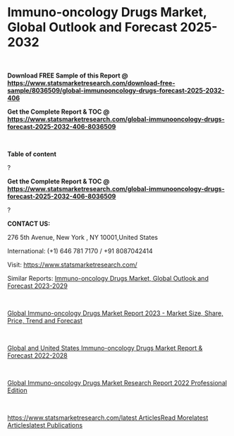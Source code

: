 <h1>Immuno-oncology Drugs Market, Global Outlook and Forecast 2025-2032</h1><br/><p><strong>Download FREE Sample of this Report @ <a href="https://www.statsmarketresearch.com/download-free-sample/8036509/global-immunooncology-drugs-forecast-2025-2032-406">https://www.statsmarketresearch.com/download-free-sample/8036509/global-immunooncology-drugs-forecast-2025-2032-406</a></strong></p>
 
 
 
 <div><b>Get the Complete Report & TOC @ <a href="https://www.statsmarketresearch.com/global-immunooncology-drugs-forecast-2025-2032-406-8036509">https://www.statsmarketresearch.com/global-immunooncology-drugs-forecast-2025-2032-406-8036509</a></b></div>
 
 
 
 <p><br />
 
 <b>Table of content</b></p>
 
 
 
 <p>? </p>
 
 
 
 <div><b>Get the Complete Report & TOC @ <a href="https://www.statsmarketresearch.com/global-immunooncology-drugs-forecast-2025-2032-406-8036509">https://www.statsmarketresearch.com/global-immunooncology-drugs-forecast-2025-2032-406-8036509</a></b></div>
 
 
 
 <p>? </p>
 
 
 
 <p><b>CONTACT US:</b><br />
 
 276 5th Avenue, New York , NY 10001,United States<br />
 
 International: (+1) 646 781 7170 / +91 8087042414<br />
 
 Visit: <a href="https://www.statsmarketresearch.com/">https://www.statsmarketresearch.com/</a><br />
 
 Similar Reports: <a href="https://www.statsmarketresearch.com/global-immunooncology-drugs-forecast-2025-2032-406-8036509">Immuno-oncology Drugs Market, Global Outlook and Forecast 2023-2029</a><br />
 
 <br />
 
 <a href="https://www.statsmarketresearch.com/global-immunooncology-drugs-forecast-2025-2032-406-8036509">Global Immuno-oncology Drugs Market Report 2023 - Market Size, Share, Price, Trend and Forecast</a><br />
 
 <br />
 
 <a href="https://www.statsmarketresearch.com/global-immunooncology-drugs-forecast-2025-2032-406-8036509">Global and United States Immuno-oncology Drugs Market Report & Forecast 2022-2028</a><br />
 
 <br />
 
 <a href="https://www.statsmarketresearch.com/global-immunooncology-drugs-forecast-2025-2032-406-8036509">Global Immuno-oncology Drugs Market Research Report 2022 Professional Edition</a><br />
 
 <br />
 
 <a href="https://gyeongbokgung.com">https://www.statsmarketresearch.com/</a><a href="https://hallyeomaritime.com">latest Articles</a><a href="https://jingwansa.com">Read More</a><a href="https://nguoiviet.jp/">latest Articles</a><a href="https://www.intelmarketresearch.com/">latest Publications</a></p>
